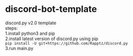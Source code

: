 # discord-bot-template
discord.py v2.0 template</br> 
steps:</br>
1.install python3 and pip</br>
2.install latest version of discord.py using pip</br>
```pip install -U git+https://github.com/Rapptz/discord.py```<br>
3.run main.py</br>
